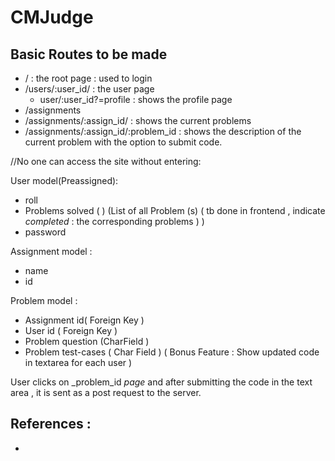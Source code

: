 # CMJudge

## Basic Routes to be made 

* / : the root page : used to login
* /users/:user_id/ : the user page 
  * user/:user_id?=profile : shows the profile page
* /assignments
* /assignments/:assign_id/ : shows the current problems
* /assignments/:assign_id/:problem_id : shows the description of the current problem with the option to submit code.

//No one can access the site without entering:

User model(Preassigned):
 * roll
 * Problems solved ( <int> )
  (List of all Problem (s) ( tb done in frontend , indicate *completed* : the corresponding problems ) )
 * password
 
Assignment model :
 * name
 * id
 
Problem model : 
 * Assignment id( Foreign Key )
 * User id ( Foreign Key )
 * Problem question (CharField )
 * Problem test-cases ( Char Field )
 ( Bonus Feature : Show updated code in textarea for each user )

User clicks on _problem_id _page_ and after submitting the code in the text area , it is sent as a post request to the server.
 
 

## References : 

* 
